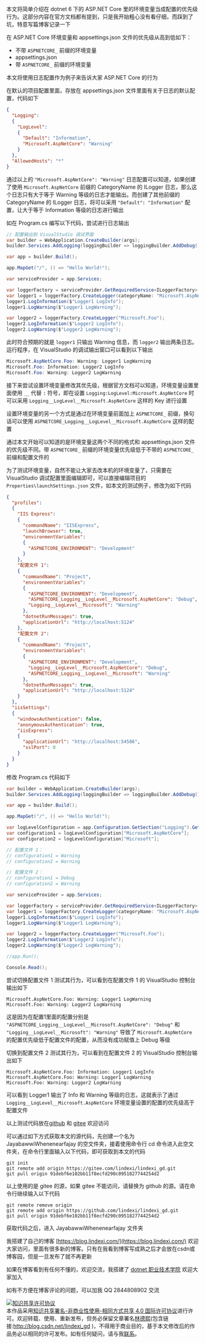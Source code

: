 
本文将简单介绍在 dotnet 6 下的 ASP.NET Core 里的环境变量当成配置的优先级行为。这部分内容在官方文档都有提到，只是我开始粗心没有看仔细，而踩到了坑，特意写篇博客记录一下

<!--more-->


<!-- 发布 -->
<!-- 博客 -->

在 ASP.NET Core 环境变量和 appsettings.json 文件的优先级从高到低如下：

- 不带 `ASPNETCORE_` 前缀的环境变量
- appsettings.json
- 带 `ASPNETCORE_` 前缀的环境变量

本文将使用日志配置作为例子来告诉大家 ASP.NET Core 的行为

在默认的项目配置里面，存放在 appsettings.json 文件里面有关于日志的默认配置，代码如下

```json
{
  "Logging": 
  {
    "LogLevel": 
    {
      "Default": "Information",
      "Microsoft.AspNetCore": "Warning"
    }
  },
  "AllowedHosts": "*"
}

```

通过以上的 `"Microsoft.AspNetCore": "Warning"` 日志配置可以知道，如果创建了使用 `Microsoft.AspNetCore` 前缀的 CategoryName 的 ILogger 日志，那么这个日志只有大于等于 Warning 等级的日志才能输出。而创建了其他前缀的 CategoryName 的 ILogger 日志，将可以采用 `"Default": "Information"` 配置，让大于等于 Information 等级的日志进行输出

如在 Program.cs 编写以下代码，尝试进行日志输出

```csharp
// 配置输出到 VisualStudio 调试界面
var builder = WebApplication.CreateBuilder(args);
builder.Services.AddLogging(loggingBuilder => loggingBuilder.AddDebug());

var app = builder.Build();

app.MapGet("/", () => "Hello World!");

var serviceProvider = app.Services;

var loggerFactory = serviceProvider.GetRequiredService<ILoggerFactory>();
var logger1 = loggerFactory.CreateLogger(categoryName: "Microsoft.AspNetCore.Foo");
logger1.LogInformation($"Logger1 LogInfo");
logger1.LogWarning($"Logger1 LogWarning");

var logger2 = loggerFactory.CreateLogger("Microsoft.Foo");
logger2.LogInformation($"Logger2 LogInfo");
logger2.LogWarning($"Logger2 LogWarning");
```

此时符合预期的就是 `logger1` 只输出 Warning 信息，而 `logger2` 输出两条日志。运行程序，在 VisualStudio 的调试输出窗口可以看到以下输出

```csharp
Microsoft.AspNetCore.Foo: Warning: Logger1 LogWarning
Microsoft.Foo: Information: Logger2 LogInfo
Microsoft.Foo: Warning: Logger2 LogWarning
```

接下来尝试设置环境变量修改其优先级，根据官方文档可以知道，环境变量设置里面使用 `__` 代替 `:` 符号，即在设置 `Logging:LogLevel:Microsoft.AspNetCore` 时可以采用 `Logging__LogLevel__Microsoft.AspNetCore` 这样的 Key 进行设置

设置环境变量的另一个方式是通过在环境变量前面加上 `ASPNETCORE_` 前缀，换句话可以使用 `ASPNETCORE_Logging__LogLevel__Microsoft.AspNetCore` 这样的配置

通过本文开始可以知道的是环境变量这两个不同的格式和 appsettings.json 文件的优先级不同。带 `ASPNETCORE_` 前缀的环境变量优先级低于不带的 `ASPNETCORE_` 前缀和配置文件的

为了测试环境变量，自然不能让大家去改本机的环境变量了，只需要在 VisualStudio 调试配置里面编辑即可，可以直接编辑项目的 `Properties\launchSettings.json` 文件，如本文的测试例子，修改为如下代码

```json
{
  "profiles": 
  {
    "IIS Express": 
    {
      "commandName": "IISExpress",
      "launchBrowser": true,
      "environmentVariables": 
      {
        "ASPNETCORE_ENVIRONMENT": "Development"
      }
    },
    "配置文件 1": 
    {
      "commandName": "Project",
      "environmentVariables": 
      {
        "ASPNETCORE_ENVIRONMENT": "Development",
        "ASPNETCORE_Logging__LogLevel__Microsoft.AspNetCore": "Debug",
        "Logging__LogLevel__Microsoft": "Warning"
      },
      "dotnetRunMessages": true,
      "applicationUrl": "http://localhost:5124"
    },
    "配置文件 2": 
    {
      "commandName": "Project",
      "environmentVariables": 
      {
        "ASPNETCORE_ENVIRONMENT": "Development",
        "Logging__LogLevel__Microsoft.AspNetCore": "Debug",
        "ASPNETCORE_Logging__LogLevel__Microsoft": "Warning"
      },
      "dotnetRunMessages": true,
      "applicationUrl": "http://localhost:5124"
    }
  },
  "iisSettings": 
  {
    "windowsAuthentication": false,
    "anonymousAuthentication": true,
    "iisExpress": 
    {
      "applicationUrl": "http://localhost:54586",
      "sslPort": 0
    }
  }
}
```

修改 Program.cs 代码如下

```csharp
var builder = WebApplication.CreateBuilder(args);
builder.Services.AddLogging(loggingBuilder => loggingBuilder.AddDebug());

var app = builder.Build();

app.MapGet("/", () => "Hello World!");

var logLevelConfiguration = app.Configuration.GetSection("Logging").GetSection("LogLevel");
var configuration1 = logLevelConfiguration["Microsoft.AspNetCore"];
var configuration2 = logLevelConfiguration["Microsoft"];

// 配置文件 1：
// configuration1 = Warning
// configuration2 = Warning

// 配置文件 2：
// configuration1 = Debug
// configuration2 = Warning

var serviceProvider = app.Services;

var loggerFactory = serviceProvider.GetRequiredService<ILoggerFactory>();
var logger1 = loggerFactory.CreateLogger(categoryName: "Microsoft.AspNetCore.Foo");
logger1.LogInformation($"Logger1 LogInfo");
logger1.LogWarning($"Logger1 LogWarning");

var logger2 = loggerFactory.CreateLogger("Microsoft.Foo");
logger2.LogInformation($"Logger2 LogInfo");
logger2.LogWarning($"Logger2 LogWarning");

//app.Run();

Console.Read();
```

尝试切换配置文件 1 测试其行为，可以看到在配置文件 1 的 VisualStudio 控制台输出如下

```
Microsoft.AspNetCore.Foo: Warning: Logger1 LogWarning
Microsoft.Foo: Warning: Logger2 LogWarning
```

这是因为在配置1里面的配置分别是 `"ASPNETCORE_Logging__LogLevel__Microsoft.AspNetCore": "Debug"` 和 `"Logging__LogLevel__Microsoft": "Warning"` 导致了 `Microsoft.AspNetCore` 的配置优先级低于配置文件的配置，从而没有成功赋值上 Debug 等级

切换到配置文件 2 测试其行为，可以看到在配置文件 2 的 VisualStudio 控制台输出如下

```
Microsoft.AspNetCore.Foo: Information: Logger1 LogInfo
Microsoft.AspNetCore.Foo: Warning: Logger1 LogWarning
Microsoft.Foo: Warning: Logger2 LogWarning
```

可以看到 Logger1 输出了 Info 和 Warning 等级的日志，这就表示了通过 `Logging__LogLevel__Microsoft.AspNetCore` 环境变量设置的配置的优先级高于配置文件

以上测试代码放在[github](https://github.com/lindexi/lindexi_gd/tree/91debf6e102bb11f8ecfd290c0951827744254d2/JayabawwiWhenenearfajay) 和 [gitee](https://gitee.com/lindexi/lindexi_gd/tree/91debf6e102bb11f8ecfd290c0951827744254d2/JayabawwiWhenenearfajay) 欢迎访问

可以通过如下方式获取本文的源代码，先创建一个名为 JayabawwiWhenenearfajay 的空文件夹，接着使用命令行 cd 命令进入此空文件夹，在命令行里面输入以下代码，即可获取到本文的代码

```
git init
git remote add origin https://gitee.com/lindexi/lindexi_gd.git
git pull origin 91debf6e102bb11f8ecfd290c0951827744254d2
```

以上使用的是 gitee 的源，如果 gitee 不能访问，请替换为 github 的源。请在命令行继续输入以下代码

```
git remote remove origin
git remote add origin https://github.com/lindexi/lindexi_gd.git
git pull origin 91debf6e102bb11f8ecfd290c0951827744254d2
```

获取代码之后，进入 JayabawwiWhenenearfajay 文件夹


我搭建了自己的博客 [https://blog.lindexi.com/](https://blog.lindexi.com/) 欢迎大家访问，里面有很多新的博客。只有在我看到博客写成熟之后才会放在csdn或博客园，但是一旦发布了就不再更新

如果在博客看到有任何不懂的，欢迎交流，我搭建了 [dotnet 职业技术学院](https://t.me/dotnet_campus) 欢迎大家加入

如有不方便在博客评论的问题，可以加我 QQ 2844808902 交流

<a rel="license" href="http://creativecommons.org/licenses/by-nc-sa/4.0/"><img alt="知识共享许可协议" style="border-width:0" src="https://licensebuttons.net/l/by-nc-sa/4.0/88x31.png" /></a><br />本作品采用<a rel="license" href="http://creativecommons.org/licenses/by-nc-sa/4.0/">知识共享署名-非商业性使用-相同方式共享 4.0 国际许可协议</a>进行许可。欢迎转载、使用、重新发布，但务必保留文章署名[林德熙](http://blog.csdn.net/lindexi_gd)(包含链接:http://blog.csdn.net/lindexi_gd )，不得用于商业目的，基于本文修改后的作品务必以相同的许可发布。如有任何疑问，请与我[联系](mailto:lindexi_gd@163.com)。
